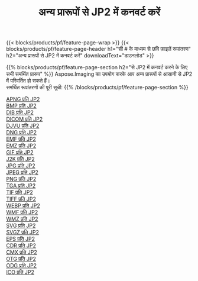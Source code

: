﻿---
title: अन्य प्रारूपों से JP2 में कनवर्ट करें 
weight: 3920
url: /hi/net/conversion/to/jp2 
lang: hi
langdirlevel: 2
locales: zh-hans,ja,it,ru,de,es,fr,nl,id,lt,pl,pt,vi,tr,ko,zh-hant,ar,hi,th,sv,cs,uk,he
description: Aspose.Imaging का उपयोग करके आप अन्य प्रारूपों से JP2 में आसानी से रूपांतरित कर सकते हैं
---

{{< blocks/products/pf/feature-page-wrap >}}
{{< blocks/products/pf/feature-page-header h1="सी # के माध्यम से छवि फ़ाइलें रूपांतरण" h2="अन्य प्रारूपों से JP2 में कनवर्ट करें" downloadText="डाउनलोड" >}}


{{% blocks/products/pf/feature-page-section  h2="से JP2 में कनवर्ट करने के लिए सभी समर्थित प्रारूप" %}}
Aspose.Imaging का उपयोग करके आप अन्य प्रारूपों से आसानी से JP2 में परिवर्तित हो सकते हैं।
<br/>
समर्थित रूपांतरणों की पूरी सूची:
{{% /blocks/products/pf/feature-page-section %}}
<div class="container-fluid productfamilypage bg-gray">
    <div class="convertypes bg-gray agp-content section">
        <div class="container">
		<div class="row other-converters">
		    <div class='col-md-2 other-converter remove-lp remove-rp'><a href="/imaging/hi/net/conversion/apng-to-jp2" >APNG प्रति JP2</a></div>
<div class='col-md-2 other-converter remove-lp remove-rp'><a href="/imaging/hi/net/conversion/bmp-to-jp2" >BMP प्रति JP2</a></div>
<div class='col-md-2 other-converter remove-lp remove-rp'><a href="/imaging/hi/net/conversion/dib-to-jp2" >DIB प्रति JP2</a></div>
<div class='col-md-2 other-converter remove-lp remove-rp'><a href="/imaging/hi/net/conversion/dicom-to-jp2" >DICOM प्रति JP2</a></div>
<div class='col-md-2 other-converter remove-lp remove-rp'><a href="/imaging/hi/net/conversion/djvu-to-jp2" >DJVU प्रति JP2</a></div>
<div class='col-md-2 other-converter remove-lp remove-rp'><a href="/imaging/hi/net/conversion/dng-to-jp2" >DNG प्रति JP2</a></div>
<div class='col-md-2 other-converter remove-lp remove-rp'><a href="/imaging/hi/net/conversion/emf-to-jp2" >EMF प्रति JP2</a></div>
<div class='col-md-2 other-converter remove-lp remove-rp'><a href="/imaging/hi/net/conversion/emz-to-jp2" >EMZ प्रति JP2</a></div>
<div class='col-md-2 other-converter remove-lp remove-rp'><a href="/imaging/hi/net/conversion/gif-to-jp2" >GIF प्रति JP2</a></div>
<div class='col-md-2 other-converter remove-lp remove-rp'><a href="/imaging/hi/net/conversion/j2k-to-jp2" >J2K प्रति JP2</a></div>
<div class='col-md-2 other-converter remove-lp remove-rp'><a href="/imaging/hi/net/conversion/jpg-to-jp2" >JPG प्रति JP2</a></div>
<div class='col-md-2 other-converter remove-lp remove-rp'><a href="/imaging/hi/net/conversion/jpeg-to-jp2" >JPEG प्रति JP2</a></div>
<div class='col-md-2 other-converter remove-lp remove-rp'><a href="/imaging/hi/net/conversion/png-to-jp2" >PNG प्रति JP2</a></div>
<div class='col-md-2 other-converter remove-lp remove-rp'><a href="/imaging/hi/net/conversion/tga-to-jp2" >TGA प्रति JP2</a></div>
<div class='col-md-2 other-converter remove-lp remove-rp'><a href="/imaging/hi/net/conversion/tif-to-jp2" >TIF प्रति JP2</a></div>
<div class='col-md-2 other-converter remove-lp remove-rp'><a href="/imaging/hi/net/conversion/tiff-to-jp2" >TIFF प्रति JP2</a></div>
<div class='col-md-2 other-converter remove-lp remove-rp'><a href="/imaging/hi/net/conversion/webp-to-jp2" >WEBP प्रति JP2</a></div>
<div class='col-md-2 other-converter remove-lp remove-rp'><a href="/imaging/hi/net/conversion/wmf-to-jp2" >WMF प्रति JP2</a></div>
<div class='col-md-2 other-converter remove-lp remove-rp'><a href="/imaging/hi/net/conversion/wmz-to-jp2" >WMZ प्रति JP2</a></div>
<div class='col-md-2 other-converter remove-lp remove-rp'><a href="/imaging/hi/net/conversion/svg-to-jp2" >SVG प्रति JP2</a></div>
<div class='col-md-2 other-converter remove-lp remove-rp'><a href="/imaging/hi/net/conversion/svgz-to-jp2" >SVGZ प्रति JP2</a></div>
<div class='col-md-2 other-converter remove-lp remove-rp'><a href="/imaging/hi/net/conversion/eps-to-jp2" >EPS प्रति JP2</a></div>
<div class='col-md-2 other-converter remove-lp remove-rp'><a href="/imaging/hi/net/conversion/cdr-to-jp2" >CDR प्रति JP2</a></div>
<div class='col-md-2 other-converter remove-lp remove-rp'><a href="/imaging/hi/net/conversion/cmx-to-jp2" >CMX प्रति JP2</a></div>
<div class='col-md-2 other-converter remove-lp remove-rp'><a href="/imaging/hi/net/conversion/otg-to-jp2" >OTG प्रति JP2</a></div>
<div class='col-md-2 other-converter remove-lp remove-rp'><a href="/imaging/hi/net/conversion/odg-to-jp2" >ODG प्रति JP2</a></div>
<div class='col-md-2 other-converter remove-lp remove-rp'><a href="/imaging/hi/net/conversion/ico-to-jp2" >ICO प्रति JP2</a></div>
                </div>
        </div>
    </div>
</div>
<br/>

